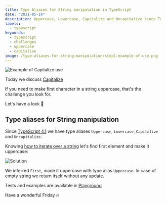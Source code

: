 ```yaml
---
title: Type Aliases for String manipulation in TypeScript
date: "2021-05-14"
description: Uppercase, Lowercase, Capitalize and Uncapitalize since TypeScript 4.1
labels:
  - typescript
keywords:
  - typescript
  - challenges
  - uppercase
  - capitalise
image: /type-aliases-for-string-manipulation/step1-example-of-use.png
---
```


![Example of Capitalize use](/type-aliases-for-string-manipulation/step1-example-of-use.png)

Today we discuss [Capitalize](https://github.com/type-challenges/type-challenges/blob/master/questions/110-medium-capitalize/README.md)

If you need to make first character in a string uppercase, that's the challenge you look for.

Let's have a look 👀

## Type aliases for String manipulation

Since [TypeScript 4.1](https://devblogs.microsoft.com/typescript/announcing-typescript-4-1/) we have type aliases `Uppercase`, `Lowercase`, `Capitalize` and `Uncapitalize`.

Knowing [how to iterate over a string](/2021-05-10-trim-left-in-typescript/#iteration-over-a-string) let's find first element and make it uppercase:

![Solution](/type-aliases-for-string-manipulation/step2-solution.png)

We inferred `First`, made it uppercase with type alias `Uppercase`. In case of empty string we return itself without any update.

Tests and examples are available in [Playground](https://www.typescriptlang.org/play?#code/PQKgUABBCM0AwQLQQMIEMAOBLALmgNlgF4CmkSilV5ARgJ4QCCAdjgBYD2zDAYgK4QAFAAE0rAGZ8AlBADEAWxIATLH3lycJeRnxpNiQpoBOBcuVkWIART4kAzjixczUAJLb8WkqwgADdNh4hKQAPAAqAHy+EADubFgAxmwQCVwAbiRGOHYQ7CQQ4lhGDhCeOMYQHOIQaBAORljMAOa5HBB8GBiZCWh2+WJKpSRoGbls+Ub2ODV2iFh2AHQuEDwcRhAkAB5oHmRQ5L6H2eQ4dF0pmLgExMoQALyol0E3IQDk4-j4bTFr+EqvEQgwGAG02XQSmkGODaNHyrwAEiRPt9fv8DodloCAGpYEgxSrMCAAcVw8L4NAAXBA2OUMHYKcDskkFgArRZrJrAWBwMAgYBgAWgCAAfVFYvFYogAE0OHx1igOEp8ojJiKJerhRA+QLTucAldgiQQgBlUGaZhKHL1RpNQEPU1bc2WvwAEgA3o1xJkVkUHABfd2e70AJSmft85AA-K63QBVTrdXpGni+nARANu0P+iNQKnGgDcArAQo16ogYSmjz6OVLEq1-Kw2jW0zdEAAogBHPgEAA07bBJAhED9BSMHHUr2EupIiCSBE8zXswD4jnwdleOrO+R61fuEAA2uQ2wOISFO938CF9c9Qq9xBwODQ0EYAX3XqtH8+AREe0eTzgzy7Agryea5bx4AB5CCACFGGDV8IHfKDYPgiIfz-cEAPPYDrzAo07wfCAnxfH9EI-IivzQ38oGPTDAIvEDAjwt4ENeb9fwAXSLYsQDVWtRRWOU8nWY1NDpPj+PrHjyEBY02GffI6FldY7A4fAVycZh6WpWl6UZOxmTZBYOS5eBgDEOwYkyGSIBxPE6jUjSuG0mkcDpBlgCZNhWXZIxOW5YBVPUxxnJsgBZNZ8hQeTPm8Jp7CpVz3P0wzfKaXl+TAIA)

Have a wonderful Friday 🔥
